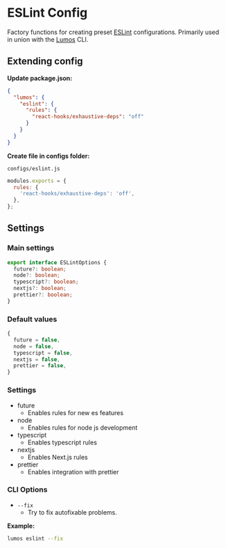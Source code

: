 # ESLint Config

Factory functions for creating preset [ESLint](https://eslint.org) configurations. Primarily used in
union with the [Lumos](https://www.npmjs.com/package/@oriflame/lumos) CLI.

## Extending config

**Update package.json:**

```json
{
  "lumos": {
    "eslint": {
      "rules": {
        "react-hooks/exhaustive-deps": "off"
      }
    }
  }
}
```

**Create file in configs folder:**

`configs/eslint.js`

```js
modules.exports = {
  rules: {
    'react-hooks/exhaustive-deps': 'off',
  },
};
```

## Settings

### Main settings

```ts
export interface ESLintOptions {
  future?: boolean;
  node?: boolean;
  typescript?: boolean;
  nextjs?: boolean;
  prettier?: boolean;
}
```

### Default values

```ts
{
  future = false,
  node = false,
  typescript = false,
  nextjs = false,
  prettier = false,
}
```

### Settings

- future
  - Enables rules for new es features
- node
  - Enables rules for node js development
- typescript
  - Enables typescript rules
- nextjs
  - Enables Next.js rules
- prettier
  - Enables integration with prettier

### CLI Options

- `--fix`
  - Try to fix autofixable problems.

**Example:**

```bash
lumos eslint --fix
```
